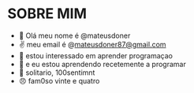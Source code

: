#  SOBRE MIM
- 👋 Olá meu nome é @mateusdoner
- ✌ meu email é @mateusdoner87@gmail.com
- 👀 estou interessado em aprender programaçao
- 🌱 e eu estou aprendendo recetemente a programar
- 💞️ solitario, 100sentimnt
- 😠 fam0so vinte e quatro 
<!---
mateusdoner/mateusdoner is a ✨ special ✨ repository because its `README.md` (this file) appears on your GitHub profile.
You can click the Preview link to take a look at your changes.
--->
